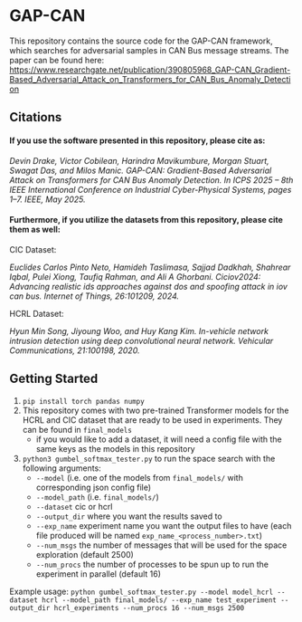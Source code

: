 # GAP-CAN
This repository contains the source code for the GAP-CAN framework, which searches for adversarial samples in CAN Bus message streams.  The paper can be found here: https://www.researchgate.net/publication/390805968_GAP-CAN_Gradient-Based_Adversarial_Attack_on_Transformers_for_CAN_Bus_Anomaly_Detection

## Citations
#### If you use the software presented in this repository, please cite as:

*Devin Drake, Victor Cobilean, Harindra Mavikumbure, Morgan Stuart, Swagat Das, and Milos Manic. GAP-CAN: Gradient-Based Adversarial Attack on Transformers for CAN Bus Anomaly Detection. In ICPS 2025 – 8th IEEE International Conference on Industrial Cyber-Physical Systems, pages 1–7. IEEE, May 2025.*

#### Furthermore, if you utilize the datasets from this repository, please cite them as well:

CIC Dataset:

*Euclides Carlos Pinto Neto, Hamideh Taslimasa, Sajjad Dadkhah, Shahrear Iqbal, Pulei Xiong, Taufiq Rahman, and Ali A Ghorbani. Ciciov2024: Advancing realistic ids approaches against dos and spoofing attack in iov can bus. Internet of Things, 26:101209, 2024.*

HCRL Dataset:

*Hyun Min Song, Jiyoung Woo, and Huy Kang Kim. In-vehicle network intrusion detection using deep convolutional neural network. Vehicular Communications, 21:100198, 2020.*

## Getting Started

1. `pip install torch pandas numpy`
2. This repository comes with two pre-trained Transformer models for the HCRL and CIC dataset that are ready to be used in experiments.  They can be found in `final_models`
   - if you would like to add a dataset, it will need a config file with the same keys as the models in this repository
4. `python3 gumbel_softmax_tester.py` to run the space search with the following arguments:
   - `--model` (i.e. one of the models from `final_models/` with corresponding json config file)
   - `--model_path` (i.e. `final_models/`)
   - `--dataset` cic or hcrl
   - `--output_dir` where you want the results saved to
   - `--exp_name` experiment name you want the output files to have (each file produced will be named `exp_name_<process_number>.txt`)
   - `--num_msgs` the number of messages that will be used for the space exploration (default 2500)
   - `--num_procs` the number of processes to be spun up to run the experiment in parallel (default 16)

Example usage: `python gumbel_softmax_tester.py --model model_hcrl --dataset hcrl --model_path final_models/ --exp_name test_experiment --output_dir hcrl_experiments --num_procs 16 --num_msgs 2500`
